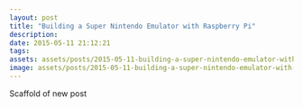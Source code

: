 ```yaml
---
layout: post
title: "Building a Super Nintendo Emulator with Raspberry Pi"
description: 
date: 2015-05-11 21:12:21
tags: 
assets: assets/posts/2015-05-11-building-a-super-nintendo-emulator-with-raspberry-pi
image: assets/posts/2015-05-11-building-a-super-nintendo-emulator-with-raspberry-pi/title.jpg
---
```


Scaffold of new post
